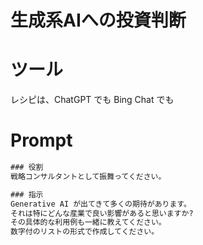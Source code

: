 # 生成系AIへの投資判断

# ツール
レシピは、ChatGPT でも Bing Chat でも

# Prompt

```cmd
### 役割
戦略コンサルタントとして振舞ってください。

### 指示
Generative AI が出てきて多くの期待があります。
それは特にどんな産業で良い影響があると思いますか? 
その具体的な利用例も一緒に教えてください。
数字付のリストの形式で作成してください。
```